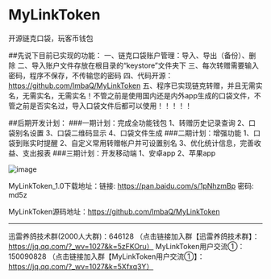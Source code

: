 # MyLinkToken
开源链克口袋，玩客币钱包

##先说下目前已实现的功能：
一、链克口袋账户管理：导入、导出（备份）、删除
二、导入账户文件存放在根目录的“keystore”文件夹下
三、每次转赠需要输入密码，程序不保存，不传输您的密码
四、代码开源：https://github.com/ImbaQ/MyLinkToken
五、程序已实现链克转赠，并且无需实名，无需实名，无需实名！不管之前是使用国内还是内外app生成的口袋文件，不管之前是否实名过，导入口袋文件后都可以使用！！！！！

##后期开发计划：
###一期计划：完成全功能钱包
1、转赠历史记录查询
2、口袋别名设置
3、口袋二维码显示
4、口袋文件生成
###二期计划：增强功能
1、口袋到账实时提醒
2、自定义常用转赠帐户并可设置别名
3、优化统计信息，完善收益、支出报表
###三期计划：开发移动端
1、安卓app
2、苹果app

![image](http://ww2.sinaimg.cn/large/005zWjpnly1fnxx2kcc6jg30og0bl7wh.gif)

MyLinkToken_1.0下载地址：链接: https://pan.baidu.com/s/1pNhzmBp 密码: md5z

MyLinkToken源码地址：https://github.com/ImbaQ/MyLinkToken

--------------------------------------------------------------------------------------

迅雷养鸽技术群(2000人大群)：646128 （点击链接加入群【迅雷养鸽技术群】：https://jq.qq.com/?_wv=1027&k=5zFKOru）
MyLinkToken用户交流①：150090828 （点击链接加入群【MyLinkToken用户交流①】：https://jq.qq.com/?_wv=1027&k=5Xfxq3Y） 